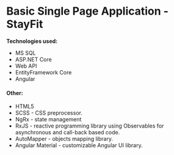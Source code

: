 <h1>Basic Single Page Application - StayFit</h1
<h4><strong>Technologies used:</strong></h4>
<ul>
  <li>MS SQL</li>
  <li>ASP.NET Core</li>
  <li>Web API</li>
  <li>EntityFramework Core</li>
  <li>Angular</li>
</ul>
<h4>Other:</h4>
<ul>
  <li>HTML5</li>
  <li>SCSS - CSS preprocessor.</li>
  <li>NgRx - state management </li>
  <li>RxJS - <span>reactive programming library using Observables for asynchronous and call-back based code.</span></li>
  <li>AutoMapper - objects mapping library.</li>
  <li>Angular Material - <span>customizable Angular UI library.</span></li>
</ul>
  
